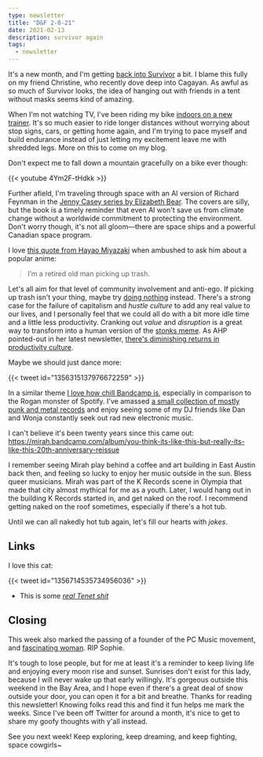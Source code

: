 ```yaml
---
type: newsletter
title: "D&F 2-8-21"
date: 2021-02-13
description: survivor again 
tags:
  - newsletter
---
```


It's a new month, and I'm getting [back into Survivor](/posts/2020-06-12-stoked-on-survivor/) a bit. I blame this fully on my friend Christine, who recently dove deep into Cagayan. As awful as so much of Survivor looks, the idea of hanging out with friends in a tent without masks seems kind of amazing.

When I'm not watching TV, I've been riding my bike [indoors on a new trainer](https://www.wahoofitness.com/devices/bike-trainers/kickr-core). It's so much easier to ride longer distances without worrying about stop signs, cars, or getting home again, and I'm trying to pace myself and build endurance instead of just letting my excitement leave me with shredded legs. More on this to come on my blog.

Don't expect me to fall down a mountain gracefully on a bike ever though:

{{< youtube 4Ym2F-tHdkk >}}

Further afield, I'm traveling through space with an AI version of Richard Feynman in the [Jenny Casey series by Elizabeth Bear](https://en.wikipedia.org/wiki/Hammered_(Bear_novel)). The covers are silly, but the book is a timely reminder that even AI won't save us from climate change without a worldwide commitment to protecting the environment. Don't worry though, it's not all gloom—there are space ships and a powerful Canadian space program.

I love [this quote from Hayao Miyazaki](https://japantoday.com/category/entertainment/hayao-miyazaki-asked-while-picking-up-trash-on-street-for-opinions-on-demon-slayer) when ambushed to ask him about a popular anime:

>I’m a retired old man picking up trash.

Let's all aim for that level of community involvement and anti-ego. If picking up trash isn't your thing, maybe try [doing nothing](https://newrepublic.com/article/161106/defense-nothing) instead. There's a strong case for the failure of capitalism and _hustle culture_ to add any real value to our lives, and I personally feel that we could all do with a bit more idle time and a little less productivity. Cranking out _value_ and _disruption_ is a great way to transform into a human version of the [stonks meme](https://youtooz.com/products/stonks). As AHP pointed-out in her latest newsletter, [there's diminishing returns in productivity culture](https://email.mg2.substack.com/c/eJxVktuOmzAQhp8m3AX5gDlccNEmmy1RYJXuJmmuENgDOAHDgkkKT183qVpVsj3SzPwa6_-GZxrKtp_Crh209ftJ9dRBqOA-1KA19NY4QJ9KEZKAIc_1LBE6AvvMt-SQFj1Ak8k61P0IVjfmteSZlq16CByGrCrEBWMFdrlgHCgKPOyB6wdUIBQUfoaC59RsFBIUhxBu0E-tAqsOK627YUG_LMjGnEwpqKAGZQ9jPuiMX23eNqbQmasrWArZSCWHSqpy2YMeezUs22LZ9a0YuZY3qacF3ej2CmpB1zBtMSfH6Qepr9Glnd4-DvdkPtPdanvPaYL-5Of48sKSeY-T97vMThtkcj-Ty8uUrEsUXyJi-jtOY_kmt3dxinR82eN4FQ2RSvBZRm6kvt443WveHKsz_d7lxJHF3n6NP7_tDsHqMM7X7fGYrKb6s1-_sp063ffzRFgcnD-Kcj7HxuiQIIIRQQwh7DJsY9sF4Xs-wohRlyGOCwLI5wwHiLo5ZXzhoKYk_zll9SHzqfAcl5nqP8CDXQCIXKpHk2GYmtiMytiVgsryGsQTr34uyQN4WoKC3iyPSDMdYhcTx3cIcX1CnzwNf0pw4DmMWeYXojUqFf5l-Aul6NQH). 

Maybe we should just dance more:

{{< tweet id="1356315137976672259" >}}

In a similar theme [I love how chill Bandcamp is](https://www.npr.org/2020/08/19/903547253/a-tale-of-two-ecosystems-on-bandcamp-spotify-and-the-wide-open-future), especially in comparison to the Rogan monster of Spotify. I've amassed [a small collection of mostly punk and metal records](https://bandcamp.com/brookshelley) and enjoy seeing some of my DJ friends like Dan and Wonja constantly seek out rad new electronic music. 

I can't believe it's been twenty years since this came out: https://mirah.bandcamp.com/album/you-think-its-like-this-but-really-its-like-this-20th-anniversary-reissue

I remember seeing Mirah play behind a coffee and art building in East Austin back then, and feeling so lucky to enjoy her music outside in the sun. Bless queer musicians. Mirah was part of the K Records scene in Olympia that made that city almost mythical for me as a youth. Later, I would hang out in the building K Records started in, and get naked on the roof. I recommend getting naked on the roof sometimes, especially if there's a hot tub.

Until we can all nakedly hot tub again, let's fill our hearts with _jokes_.

## Links

I love this cat:

{{< tweet id="1356714535734956036" >}}

- This is some _[real Tenet shit](https://www.nytimes.com/2016/05/29/arts/design/one-of-the-worlds-greatest-art-collections-hides-behind-this-fence.html)_

## Closing

This week also marked the passing of a founder of the PC Music movement, and [fascinating woman](https://www.vulture.com/article/sophie-obituary.html). RIP Sophie.

It's tough to lose people, but for me at least it's a reminder to keep living life and enjoying every moon rise and sunset. Sunrises don't exist for this lady, because I will never wake up that early willingly. It's gorgeous outside this weekend in the Bay Area, and I hope even if there's a great deal of snow outside your door, you can open it for a bit and breathe. Thanks for reading this newsletter! Knowing folks read this and find it fun helps me mark the weeks. Since I've been off Twitter for around a month, it's nice to get to share my goofy thoughts with y'all instead. 

See you next week! Keep exploring, keep dreaming, and keep fighting, space cowgirls~